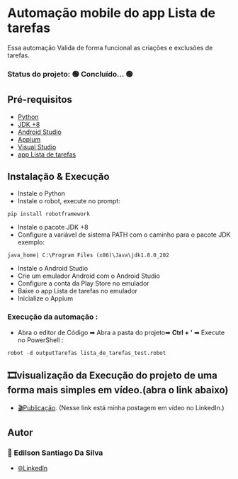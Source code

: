 # Automação mobile do app Lista de tarefas
Essa automação Valida de forma funcional as criações e exclusões de tarefas.

### Status do projeto: 🟢 Concluído... 🟢

## Pré-requisitos 

 -  [Python](https://www.python.org/)
 -  [JDK +8](https://www.oracle.com/java/technologies/javase-downloads.html)
 -  [Android Studio](https://developer.android.com/studio)
  -  [Appium](https://appium.io/)
  - [Visual Studio](https://code.visualstudio.com/)
  - [app Lista de tarefas](https://play.google.com/store/apps/details?id=com.splendapps.splendo&hl=pt_BR&gl=US)

## Instalação & Execução
- Instale o Python
- Instale o robot, execute no prompt:
``` 
pip install robotframework
```
- Instale o pacote JDK +8 
- Configure a variável de sistema PATH com o caminho para o pacote JDK exemplo: 
```
java_home| C:\Program Files (x86)\Java\jdk1.8.0_202
```
- Instale o Android Studio
- Crie um emulador Android com o Android Studio
- Configure a conta da Play Store no emulador
- Baixe o app Lista de tarefas no emulador
- Inicialize o Appium

### Execução da automação :

- Abra o editor de Código ➡ Abra a pasta do projeto➡ **Ctrl + '** ➡ Execute no PowerShell :
``` 
robot -d outputTarefas lista_de_tarefas_test.robot
```
## 🎞visualização da Execução do projeto de uma forma mais simples em vídeo.(abra o link abaixo)

- [🎬Publicação](https://www.linkedin.com/posts/edilson-santiago-da-silva-634588219_qa-testedesoftware-testes-activity-6921529761517158400-8g8q?utm_source=linkedin_share&utm_medium=member_desktop_web).  (Nesse link está minha postagem em vídeo no LinkedIn.)

## Autor

### 🧐 Edilson Santiago Da Silva
- [🌐Linkedln](https://www.linkedin.com/in/edilson-santiago-da-silva-634588219/)
